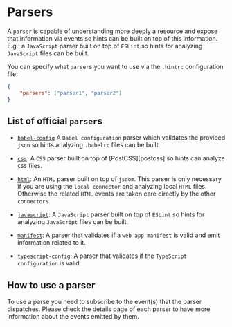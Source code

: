 # Parsers

A `parser` is capable of understanding more deeply a resource and expose
that information via events so hints can be built on top of this information.
E.g.: a `JavaScript` parser built on top of `ESLint` so hints for analyzing
`JavaScript` files can be built.

You can specify what `parser`s you want to use via the `.hintrc`
configuration file:

```json
{
    "parsers": ["parser1", "parser2"]
}
```

## List of official `parser`s

* [`babel-config`][@hint/parser-babel-config] A `Babel configuration` parser
  which validates the provided `json` so hints analyzing `.babelrc` files can
  be built.

* [`css`][@hint/parser-css]: A `CSS` parser built on top of
  [PostCSS][postcss] so hints can analyze `CSS` files.

* [`html`][@hint/parser-html]: An `HTML` parser built on top of `jsdom`.
  This parser is only necessary if you are using the `local connector`
  and analyzing local `HTML` files. Otherwise the related `HTML` events
  are taken care directly by the other `connector`s.

* [`javascript`][@hint/parser-javascript]: A `JavaScript`
  parser built on top of `ESLint` so hints for analyzing `JavaScript`
  files can be built.

* [`manifest`][@hint/parser-manifest]: A parser that validates if a
  `web app manifest` is valid and emit information related to it.

* [`typescript-config`][@hint/parser-typescript-config]: A parser
  that validates if the `TypeScript configuration` is valid.

## How to use a parser

To use a parse you need to subscribe to the event(s) that the parser dispatches.
Please check the details page of each parser to have more information about the
events emitted by them.


<!-- Link labels: -->

[@hint/parser-babel-config]: https://npmjs.com/package/@hint/parser-babel-config/
[@hint/parser-css]: https://npmjs.com/packages/@hint/parser-css/
[@hint/parser-javascript]: https://npmjs.com/packages/@hint/parser-javascript/
[@hint/parser-html]: https://npmjs.com/packages/@hint/parser-html/
[@hint/parser-manifest]: https://npmjs.com/packages/@hint/parser-manifest/
[@hint/parser-typescript-config]:https://npmjs.com/packages/@hint/parser-typescript-config/
